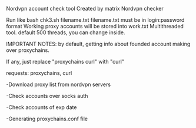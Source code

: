 Nordvpn account check tool Created by matrix
Nordvpn checker


Run like bash chk3.sh filename.txt filename.txt must be in login:password format 
Working proxy accounts will be stored into work.txt Multithreaded tool. default 500 threads, you can change inside.

IMPORTANT NOTES: by default, getting info about founded account making over proxychains. 

If any, just replace "proxychains curl" with "curl"



requests:
proxychains, curl

-Download proxy list from nordvpn servers

-Check accounts over socks auth

-Check accounts of exp date

-Generating proxychains.conf file

